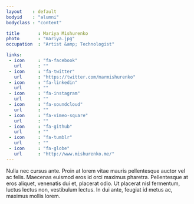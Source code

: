 ```yaml
---
layout    : default
bodyid    : "alumni"
bodyclass : "content"

title       : Mariya Mishurenko
photo       : "mariya.jpg"
occupation  : "Artist &amp; Technologist"

links:
 - icon     : "fa-facebook"
   url      : ""
 - icon     : "fa-twitter"
   url      : "https://twitter.com/marmishurenko"
 - icon     : "fa-linkedin"
   url      : ""
 - icon     : "fa-instagram"
   url      : ""
 - icon     : "fa-soundcloud"
   url      : ""
 - icon     : "fa-vimeo-square"
   url      : ""
 - icon     : "fa-github"
   url      : ""
 - icon     : "fa-tumblr"
   url      : ""
 - icon     : "fa-globe"
   url      : "http://www.mishurenko.me/"
---
```


Nulla nec cursus ante. Proin at lorem vitae mauris pellentesque auctor vel ac felis. Maecenas euismod eros id orci maximus pharetra. Pellentesque at eros aliquet, venenatis dui et, placerat odio. Ut placerat nisl fermentum, luctus lectus non, vestibulum lectus. In dui ante, feugiat id metus ac, maximus mollis lorem.